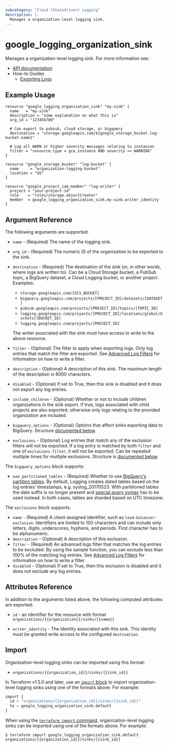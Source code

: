 ```yaml
---
subcategory: "Cloud (Stackdriver) Logging"
description: |-
  Manages a organization-level logging sink.
---
```


# google_logging_organization_sink

Manages a organization-level logging sink. For more information see:
* [API documentation](https://cloud.google.com/logging/docs/reference/v2/rest/v2/organizations.sinks)
* How-to Guides
    * [Exporting Logs](https://cloud.google.com/logging/docs/export)

## Example Usage

```hcl
resource "google_logging_organization_sink" "my-sink" {
  name   = "my-sink"
  description = "some explanation on what this is"
  org_id = "123456789"

  # Can export to pubsub, cloud storage, or bigquery
  destination = "storage.googleapis.com/${google_storage_bucket.log-bucket.name}"

  # Log all WARN or higher severity messages relating to instances
  filter = "resource.type = gce_instance AND severity >= WARNING"
}

resource "google_storage_bucket" "log-bucket" {
  name     = "organization-logging-bucket"
  location = "US"
}

resource "google_project_iam_member" "log-writer" {
  project = "your-project-id"
  role    = "roles/storage.objectCreator"
  member  = google_logging_organization_sink.my-sink.writer_identity
}
```

## Argument Reference

The following arguments are supported:

* `name` - (Required) The name of the logging sink.

* `org_id` - (Required) The numeric ID of the organization to be exported to the sink.

* `destination` - (Required) The destination of the sink (or, in other words, where logs are written to). Can be a Cloud Storage bucket, a PubSub topic, a BigQuery dataset, a Cloud Logging bucket, or another project. Examples:

    - `storage.googleapis.com/[GCS_BUCKET]`
    - `bigquery.googleapis.com/projects/[PROJECT_ID]/datasets/[DATASET]`
    - `pubsub.googleapis.com/projects/[PROJECT_ID]/topics/[TOPIC_ID]`
    - `logging.googleapis.com/projects/[PROJECT_ID]/locations/global/buckets/[BUCKET_ID]`
    - `logging.googleapis.com/projects/[PROJECT_ID]`

    The writer associated with the sink must have access to write to the above resource.

* `filter` - (Optional) The filter to apply when exporting logs. Only log entries that match the filter are exported.
    See [Advanced Log Filters](https://cloud.google.com/logging/docs/view/advanced_filters) for information on how to
    write a filter.

* `description` - (Optional) A description of this sink. The maximum length of the description is 8000 characters.

* `disabled` - (Optional) If set to True, then this sink is disabled and it does not export any log entries.

* `include_children` - (Optional) Whether or not to include children organizations in the sink export. If true, logs
    associated with child projects are also exported; otherwise only logs relating to the provided organization are included.

* `bigquery_options` - (Optional) Options that affect sinks exporting data to BigQuery. Structure [documented below](#nested_bigquery_options).

* `exclusions` - (Optional) Log entries that match any of the exclusion filters will not be exported. If a log entry is matched by both `filter` and one of `exclusions.filter`, it will not be exported.  Can be repeated multiple times for multiple exclusions. Structure is [documented below](#nested_exclusions).

<a name="nested_bigquery_options"></a>The `bigquery_options` block supports:

* `use_partitioned_tables` - (Required) Whether to use [BigQuery's partition tables](https://cloud.google.com/bigquery/docs/partitioned-tables).
    By default, Logging creates dated tables based on the log entries' timestamps, e.g. syslog_20170523. With partitioned
    tables the date suffix is no longer present and [special query syntax](https://cloud.google.com/bigquery/docs/querying-partitioned-tables)
    has to be used instead. In both cases, tables are sharded based on UTC timezone.

<a name="nested_exclusions"></a>The `exclusions` block supports:

* `name` - (Required) A client-assigned identifier, such as `load-balancer-exclusion`. Identifiers are limited to 100 characters and can include only letters, digits, underscores, hyphens, and periods. First character has to be alphanumeric.
* `description` - (Optional) A description of this exclusion.
* `filter` - (Required) An advanced logs filter that matches the log entries to be excluded. By using the sample function, you can exclude less than 100% of the matching log entries. See [Advanced Log Filters](https://cloud.google.com/logging/docs/view/advanced_filters) for information on how to
    write a filter.
* `disabled` - (Optional) If set to True, then this exclusion is disabled and it does not exclude any log entries.

## Attributes Reference

In addition to the arguments listed above, the following computed attributes are
exported:

* `id` - an identifier for the resource with format `organizations/{{organization}}/sinks/{{name}}`

* `writer_identity` - The identity associated with this sink. This identity must be granted write access to the
    configured `destination`.

## Import

Organization-level logging sinks can be imported using this format:

* `organizations/{{organization_id}}/sinks/{{sink_id}}`

In Terraform v1.5.0 and later, use an [`import` block](https://developer.hashicorp.com/terraform/language/import) to import organization-level logging sinks using one of the formats above. For example:

```tf
import {
  id = "organizations/{{organization_id}}/sinks/{{sink_id}}"
  to = google_logging_organization_sink.default
}
```

When using the [`terraform import` command](https://developer.hashicorp.com/terraform/cli/commands/import), organization-level logging sinks can be imported using one of the formats above. For example:

```
$ terraform import google_logging_organization_sink.default organizations/{{organization_id}}/sinks/{{sink_id}}
```
